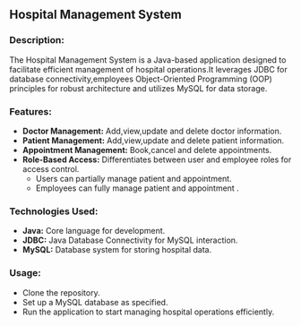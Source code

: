 ## Hospital Management System

### Description:
The Hospital Management System is a Java-based application designed to facilitate efficient management of hospital operations.It leverages JDBC for database connectivity,employees Object-Oriented Programming (OOP) principles for robust architecture and utilizes MySQL for data storage.

### Features:
- **Doctor Management:** Add,view,update and delete doctor information.
- **Patient Management:** Add,view,update and delete patient information.
- **Appointment Management:** Book,cancel and delete appointments.
- **Role-Based Access:** Differentiates between user and employee roles for access control.
  - Users can partially manage patient and appointment.
  - Employees can fully manage patient and appointment .

### Technologies Used:
- **Java:** Core language for development.
- **JDBC:** Java Database Connectivity for MySQL interaction.
- **MySQL:** Database system for storing hospital data.

### Usage:
- Clone the repository.
- Set up a MySQL database as specified.
- Run the application to start managing hospital operations efficiently.
